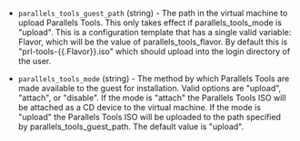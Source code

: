 <!-- Code generated from the comments of the ToolsConfig struct in builder/parallels/common/tools_config.go; DO NOT EDIT MANUALLY -->

-   `parallels_tools_guest_path` (string) - The path in the virtual machine to
    upload Parallels Tools. This only takes effect if parallels_tools_mode
    is "upload". This is a configuration
    template that has a single
    valid variable: Flavor, which will be the value of
    parallels_tools_flavor. By default this is "prl-tools-{{.Flavor}}.iso"
    which should upload into the login directory of the user.
    
-   `parallels_tools_mode` (string) - The method by which Parallels Tools are
    made available to the guest for installation. Valid options are "upload",
    "attach", or "disable". If the mode is "attach" the Parallels Tools ISO will
    be attached as a CD device to the virtual machine. If the mode is "upload"
    the Parallels Tools ISO will be uploaded to the path specified by
    parallels_tools_guest_path. The default value is "upload".
    